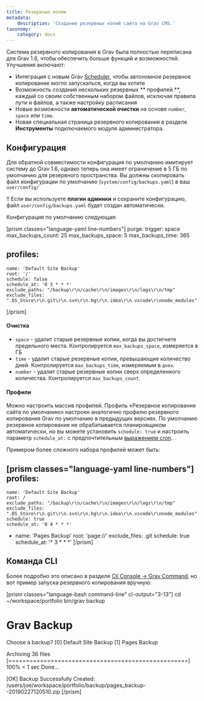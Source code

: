 ```yaml
---
title: Резервные копии
metadata:
    description: 'Создание резервных копий сайта на Grav CMS.'
taxonomy:
    category: docs
---
```


Система резервного копирования в Grav была полностью переписана для Grav 1.6, чтобы обеспечить больше функций и возможностей. Улучшения включают:

* Интеграция с новым Grav [Scheduler](../scheduler), чтобы автономное резервное копирование могло запускаться, когда вы хотите
* Возможность создания нескольких резервных ** профилей **, каждый со своим собственным набором файлов, исключая правила пути и файлов, а также настройку расписания
* Новые возможности **автоматической очистки** на основе `number`, `space` или `time`.
* Новая специальная страница резервного копирования в разделе **Инструменты** подключаемого модуля администратора.

## Конфигурация

Для обратной совместимости конфигурация по умолчанию имитирует систему до Grav 1.6, однако теперь она имеет ограничение в 5 ГБ по умолчанию для резервного пространства. Вы должны скопировать файл конфигурации по умолчанию (`system/config/backups.yaml`) в ваш `user/config/`

!! Если вы используете **плагин админки** и сохраните конфигурацию, файл `user/config/backups.yaml` будет создан автоматически.

Конфигурация по умолчанию следующая:

[prism classes="language-yaml line-numbers"]
purge:
    trigger: space
    max_backups_count: 25
    max_backups_space: 5
    max_backups_time: 365

profiles:
  -
    name: 'Default Site Backup'
    root: '/'
    schedule: false
    schedule_at: '0 3 * * *'
    exclude_paths: "/backup\r\n/cache\r\n/images\r\n/logs\r\n/tmp"
    exclude_files: ".DS_Store\r\n.git\r\n.svn\r\n.hg\r\n.idea\r\n.vscode\r\nnode_modules"
[/prism]

#### Очистка

* `space` - удалит старые резервные копии, когда вы достигнете предельного места. Контролируется `max_backups_space`, измеряется в ГБ
* `time` - удалит старые резервные копии, превышающие количество дней. Контролируется `max_backups_time`, измеряемым в `днях`.
* `number` - удалит старые резервные копии сверх определенного количества. Контролируется `max_backups_count`.

#### Профили

Можно настроить массив профилей. Профиль «Резервное копирование сайта по умолчанию» настроен аналогично профилю резервного копирования Grav по умолчанию в предыдущих версиях. По умолчанию резервное копирование не обрабатывается планировщиком автоматически, но вы можете установить `schedule: true` и настроить параметр `schedule_at:` с предпочтительным [выражением cron](https://crontab.guru/).

Примером более сложного набора профилей может быть:

[prism classes="language-yaml line-numbers"]
profiles:
  -
    name: 'Default Site Backup'
    root: /
    exclude_paths: "/backup\r\n/cache\r\n/images\r\n/logs\r\n/tmp"
    exclude_files: ".DS_Store\r\n.git\r\n.svn\r\n.hg\r\n.idea\r\n.vscode\r\nnode_modules"
    schedule: true
    schedule_at: '0 4 * * *'
  -
    name: 'Pages Backup'
    root: 'page://'
    exclude_files: .git
    schedule: true
    schedule_at: '* 3 * * *'
[/prism]

## Команда CLI

Более подробно это описано в разделе [Cli Console -> Grav Command](/cli-console/grav-cli), но вот пример запуска резервного копирования вручную:

[prism classes="language-bash command-line" cl-output="3-13"]
cd ~/workspace/portfolio
bin/grav backup

Grav Backup
===========

Choose a backup?
  [0] Default Site Backup
  [1] Pages Backup

Archiving 36 files [===================================================] 100% < 1 sec Done...

 [OK] Backup Successfully Created: /users/joe/workspace/portfolio/backup/pages_backup--20190227120510.zip
[/prism]

